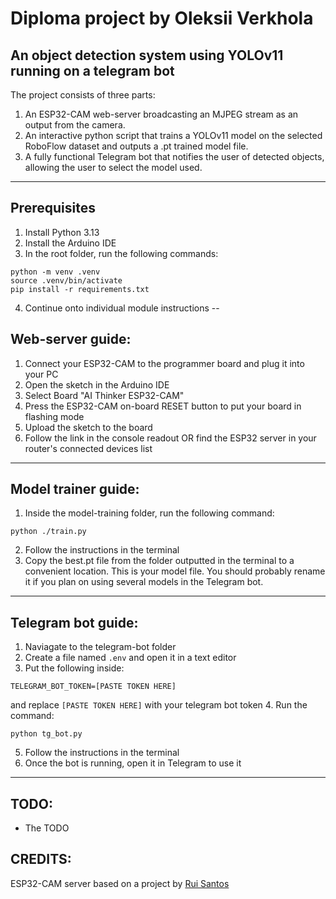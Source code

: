 # Diploma project by Oleksii Verkhola

## An object detection system using YOLOv11 running on a telegram bot

The project consists of three parts:
1. An ESP32-CAM web-server broadcasting an MJPEG stream as an output from the camera.
2. An interactive python script that trains a YOLOv11 model on the selected RoboFlow dataset and outputs a .pt trained model file.
3. A fully functional Telegram bot that notifies the user of detected objects, allowing the user to select the model used.
---
## Prerequisites
1. Install Python 3.13
2. Install the Arduino IDE
3. In the root folder, run the following commands:
```
python -m venv .venv
source .venv/bin/activate
pip install -r requirements.txt
```
4. Continue onto individual module instructions
--
## Web-server guide:

1. Connect your ESP32-CAM to the programmer board and plug it into your PC
2. Open the sketch in the Arduino IDE
3. Select Board "AI Thinker ESP32-CAM"
4. Press the ESP32-CAM on-board RESET button to put your board in flashing mode
5. Upload the sketch to the board
6. Follow the link in the console readout OR find the ESP32 server in your router's connected devices list
---
## Model trainer guide:

1. Inside the model-training folder, run the following command:
```
python ./train.py
```
2. Follow the instructions in the terminal
3. Copy the best.pt file from the folder outputted in the terminal to a convenient location. This is your model file. You should probably rename it if you plan on using several models in the Telegram bot.
---
## Telegram bot guide:
1. Naviagate to the telegram-bot folder
2. Create a file named `.env` and open it in a text editor
3. Put the following inside:
```
TELEGRAM_BOT_TOKEN=[PASTE TOKEN HERE]
```
and replace `[PASTE TOKEN HERE]` with your telegram bot token
4. Run the command:
```
python tg_bot.py
```
5. Follow the instructions in the terminal
6. Once the bot is running, open it in Telegram to use it
---
## TODO:
* The TODO

## CREDITS:
ESP32-CAM server based on a project by [Rui Santos](https://RandomNerdTutorials.com/esp32-cam-video-streaming-web-server-camera-home-assistant/)
